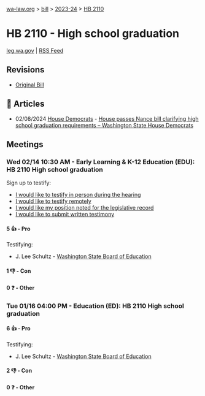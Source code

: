 [wa-law.org](/) > [bill](/bill/) > [2023-24](/bill/2023-24/) > [HB 2110](/bill/2023-24/hb/2110/)

# HB 2110 - High school graduation
[leg.wa.gov](https://app.leg.wa.gov/billsummary?BillNumber=2110&Year=2023&Initiative=false) | [RSS Feed](./rss.xml)

## Revisions
* [Original Bill](1/)

## 📰 Articles
* 02/08/2024 [House Democrats](/org/house_democrats/) - [House passes Nance bill clarifying high school graduation requirements – Washington State House Democrats](https://housedemocrats.wa.gov/blog/2024/02/08/house-passes-nance-bill-clarifying-high-school-graduation-requirements/#:~:text=House%20Bill%202110)

## Meetings
### Wed 02/14 10:30 AM - Early Learning & K-12 Education (EDU): HB 2110 High school graduation
Sign up to testify:
* [I would like to testify in person during the hearing](https://app.leg.wa.gov/csi/Testifier/Add?chamber=House&mId=31906&aId=158996&caId=23992&tId=1)
* [I would like to testify remotely](https://app.leg.wa.gov/csi/Testifier/Add?chamber=House&mId=31906&aId=158996&caId=23992&tId=2)
* [I would like my position noted for the legislative record](https://app.leg.wa.gov/csi/Testifier/Add?chamber=House&mId=31906&aId=158996&caId=23992&tId=3)
* [I would like to submit written testimony](https://app.leg.wa.gov/csi/Testifier/Add?chamber=House&mId=31906&aId=158996&caId=23992&tId=4)

#### 5 👍 - Pro
Testifying:
* J. Lee Schultz - [Washington State Board of Education](/org/washington_state_board_of_education/)

#### 1 👎 - Con

#### 0 ❓ - Other

### Tue 01/16 04:00 PM - Education (ED): HB 2110 High school graduation
#### 6 👍 - Pro
Testifying:
* J. Lee Schultz - [Washington State Board of Education](/org/washington_state_board_of_education/)

#### 2 👎 - Con

#### 0 ❓ - Other

